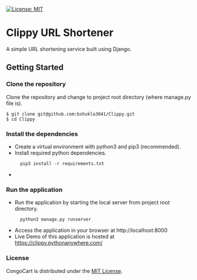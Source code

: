 [![License: MIT](https://img.shields.io/badge/License-MIT-yellow.svg)](https://opensource.org/licenses/MIT)


# Clippy URL Shortener
A simple URL shortening service built using Django. 

## Getting Started

### Clone the repository
Clone the repository and change to project root directory (where manage.py file is).
```
$ git clone git@github.com:bshukla3041/Clippy.git
$ cd Clippy
```
### Install the dependencies
* Create a virtual environment with python3 and pip3 (recommended).
* Install required python dependencies. 
  ```
    pip3 install -r requirements.txt
  ```
* 
### Run the application
* Run the application by starting the local server from project root directory.
  ```
    python3 manage.py runserver
  ```
* Access the application in your browser at http://localhost:8000
* Live Demo of this application is hosted at https://clippy.pythonanywhere.com/

### License
CongoCart is distributed under the [MIT License](https://github.com/bshukla3041/Clippy/blob/master/LICENSE). 
